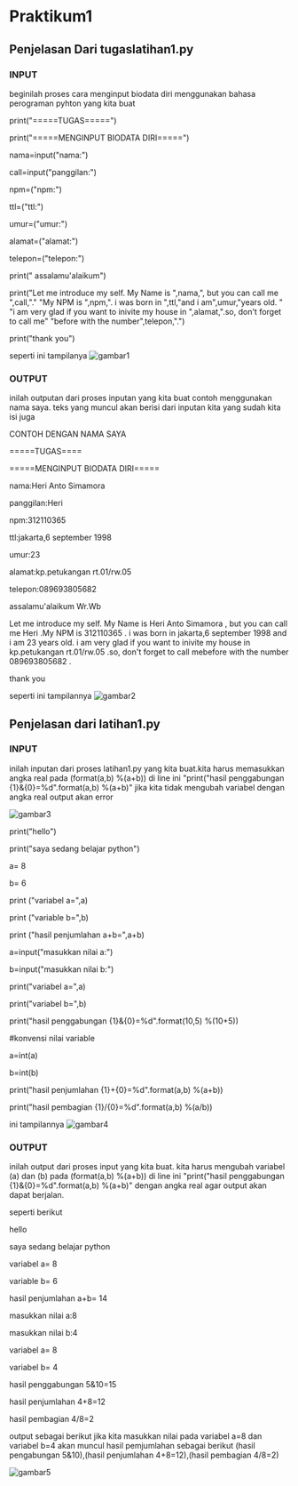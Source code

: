 # Praktikum1
## Penjelasan Dari tugaslatihan1.py

### INPUT

beginilah proses cara menginput biodata diri menggunakan bahasa perograman pyhton yang kita buat<p>

print("=====TUGAS=====")<p>
print("=====MENGINPUT BIODATA DIRI=====")<p>

nama=input("nama:")<p>
call=input("panggilan:")<p>
npm=("npm:")<p>
ttl=("ttl:")<p>
umur=("umur:")<p>
alamat=("alamat:")<p>
telepon=("telepon:")<p>

print(" assalamu'alaikum")<p>
print("Let me introduce my self. My Name is ",nama,", but you can call me ",call,"."
"My NPM is ",npm,". i was born in ",ttl,"and i am",umur,"years old. "
"i am very glad if you want to inivite my house in ",alamat,".so, don't forget to call me"
"before with the number",telepon,".")<p>
print("thank you")<p>

seperti ini tampilanya
![gambar1](gambarSS/ss1.png.png)

### OUTPUT

inilah outputan dari proses inputan yang kita buat contoh menggunakan nama saya. teks yang muncul akan berisi dari inputan kita yang sudah kita isi juga<p>

CONTOH DENGAN NAMA SAYA<p>
=====TUGAS====<p>
=====MENGINPUT BIODATA DIRI=====<p>
nama:Heri Anto Simamora<p>
panggilan:Heri<p>
npm:312110365<p>
ttl:jakarta,6 september 1998<p>
umur:23<p>
alamat:kp.petukangan rt.01/rw.05<p>
telepon:089693805682<p>
   assalamu'alaikum Wr.Wb<p>
Let me introduce my self. My Name is  Heri Anto Simamora , but you can call me  Heri  .My NPM is  312110365 . i was born in  jakarta,6 september 1998 and i am 23 years old. i am very glad if you want to inivite my house in  kp.petukangan rt.01/rw.05 .so, don't forget to call mebefore with the number 089693805682 .<p>
thank you<p>

seperti ini tampilannya
![gambar2](gambarSS/ss2.png.png)

## Penjelasan dari latihan1.py

### INPUT 

inilah inputan dari proses latihan1.py yang kita buat.kita harus memasukkan angka real pada (format(a,b) %(a+b)) di line ini "print("hasil penggabungan {1}&{0}=%d".format(a,b) %(a+b)" jika kita tidak mengubah variabel dengan angka real output akan error<p>

![gambar3](gambarSS/ss3.png.png)

print("hello")<p>
print("saya sedang belajar python")<p>

a= 8<p>
b= 6<p>
print ("variabel a=",a)<p>
print ("variable b=",b)<p>
print ("hasil penjumlahan a+b=",a+b)<p>

a=input("masukkan nilai a:")<p>
b=input("masukkan nilai b:")<p>
print("variabel a=",a)<p>
print("variabel b=",b)<p>
print("hasil penggabungan {1}&{0}=%d".format(10,5) %(10+5))<p>

#konvensi nilai variable<p>
a=int(a)<p>
b=int(b)<p>
print("hasil penjumlahan {1}+{0}=%d".format(a,b) %(a+b))<p>
print("hasil pembagian {1}/{0}=%d".format(a,b) %(a/b))<p>

ini tampilannya
![gambar4](gambarSS/ss4.png.png)

### OUTPUT

inilah output dari proses input yang kita buat. kita harus mengubah variabel (a) dan (b) pada (format(a,b) %(a+b)) di line ini "print("hasil penggabungan {1}&{0}=%d".format(a,b) %(a+b)" dengan angka real agar output akan dapat berjalan.<p>

seperti berikut

hello<p>
saya sedang belajar python<p>
variabel a= 8<p>
variable b= 6<p>
hasil penjumlahan a+b= 14<p> 
masukkan nilai a:8<p>
masukkan nilai b:4<p>
variabel a= 8<p>
variabel b= 4<p>
hasil penggabungan 5&10=15<p>
hasil penjumlahan 4+8=12<p>
hasil pembagian 4/8=2<p>

output sebagai berikut jika kita masukkan nilai pada variabel a=8 dan variabel b=4 akan muncul 
hasil pemjumlahan sebagai berikut (hasil pengabungan 5&10),(hasil penjumlahan 4+8=12),(hasil pembagian 4/8=2) <p>

![gambar5](gambarSS/ss5.png.png)